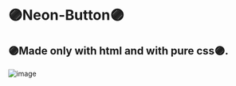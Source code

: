# 🟣Neon-Button🟣
## 🟣Made only with html and with pure css🟣.
![image](https://user-images.githubusercontent.com/94203956/183705951-7976d6fc-0879-436b-8de4-11df7663c64b.png)
